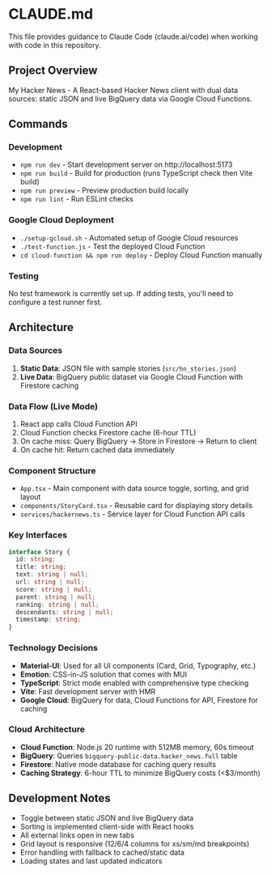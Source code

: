 # CLAUDE.md

This file provides guidance to Claude Code (claude.ai/code) when working with code in this repository.

## Project Overview

My Hacker News - A React-based Hacker News client with dual data sources: static JSON and live BigQuery data via Google Cloud Functions.

## Commands

### Development
- `npm run dev` - Start development server on http://localhost:5173
- `npm run build` - Build for production (runs TypeScript check then Vite build)
- `npm run preview` - Preview production build locally
- `npm run lint` - Run ESLint checks

### Google Cloud Deployment
- `./setup-gcloud.sh` - Automated setup of Google Cloud resources
- `./test-function.js` - Test the deployed Cloud Function
- `cd cloud-function && npm run deploy` - Deploy Cloud Function manually

### Testing
No test framework is currently set up. If adding tests, you'll need to configure a test runner first.

## Architecture

### Data Sources
1. **Static Data**: JSON file with sample stories (`src/hn_stories.json`)
2. **Live Data**: BigQuery public dataset via Google Cloud Function with Firestore caching

### Data Flow (Live Mode)
1. React app calls Cloud Function API
2. Cloud Function checks Firestore cache (6-hour TTL)
3. On cache miss: Query BigQuery → Store in Firestore → Return to client
4. On cache hit: Return cached data immediately

### Component Structure
- `App.tsx` - Main component with data source toggle, sorting, and grid layout
- `components/StoryCard.tsx` - Reusable card for displaying story details
- `services/hackernews.ts` - Service layer for Cloud Function API calls

### Key Interfaces
```typescript
interface Story {
  id: string;
  title: string;
  text: string | null;
  url: string | null;
  score: string | null;
  parent: string | null;
  ranking: string | null;
  descendants: string | null;
  timestamp: string;
}
```

### Technology Decisions
- **Material-UI**: Used for all UI components (Card, Grid, Typography, etc.)
- **Emotion**: CSS-in-JS solution that comes with MUI
- **TypeScript**: Strict mode enabled with comprehensive type checking
- **Vite**: Fast development server with HMR
- **Google Cloud**: BigQuery for data, Cloud Functions for API, Firestore for caching

### Cloud Architecture
- **Cloud Function**: Node.js 20 runtime with 512MB memory, 60s timeout
- **BigQuery**: Queries `bigquery-public-data.hacker_news.full` table
- **Firestore**: Native mode database for caching query results
- **Caching Strategy**: 6-hour TTL to minimize BigQuery costs (<$3/month)

## Development Notes

- Toggle between static JSON and live BigQuery data
- Sorting is implemented client-side with React hooks
- All external links open in new tabs
- Grid layout is responsive (12/6/4 columns for xs/sm/md breakpoints)
- Error handling with fallback to cached/static data
- Loading states and last updated indicators